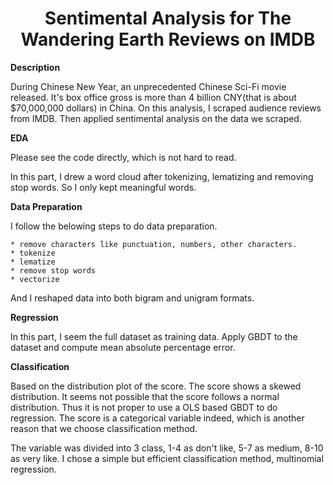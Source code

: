 # <center>Sentimental Analysis for The Wandering Earth Reviews on IMDB  </center>

**Description**  

During Chinese New Year, an unprecedented Chinese Sci-Fi movie released. It's box office gross is more than 4 billion CNY(that is about $70,000,000 dollars) in China. On this analysis, I scraped audience reviews from IMDB. Then applied sentimental analysis on the data we scraped.

**EDA**

Please see the code directly, which is not hard to read.

In this part, I drew a word cloud after tokenizing, lematizing and removing stop words. So I only kept meaningful words.

**Data Preparation**

I follow the belowing steps to do data preparation.  

```        
* remove characters like punctuation, numbers, other characters.  
* tokenize  
* lematize  
* remove stop words  
* vectorize  
```  
And I reshaped data into both bigram and unigram formats.

**Regression**

In this part, I seem the full dataset as training data. Apply GBDT to the dataset and compute mean absolute percentage error.

**Classification**

Based on the distribution plot of the score. The score shows a skewed distribution. It seems not possible that the score follows a normal distribution. Thus it is not proper to use a OLS based GBDT to do regression. The score is a categorical variable indeed, which is another reason that we choose classification method. 

The variable was divided into 3 class, 1-4 as don't like, 5-7 as medium, 8-10 as very like. I chose a simple but efficient classification method, multinomial regression. 
